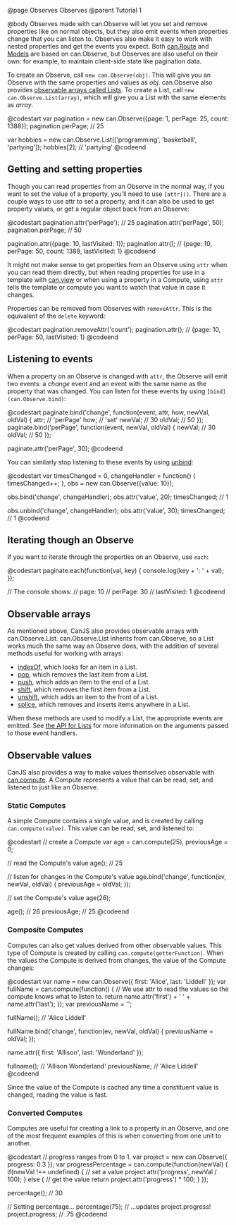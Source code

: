 @page Observes Observes
@parent Tutorial 1

@body
Observes made with can.Observe will let you set and remove properties like on
normal objects, but they also emit events when properties change that you can
listen to. Observes also make it easy to work with nested properties and get the
events you expect. Both [can.Route](../docs/can.route.html) and [Models](../docs/can.Model.html) are based on can.Observe, but
Observes are also useful on their own: for example, to maintain client-side
state like pagination data.

To create an Observe, call `new can.Observe(obj)`. This will give you an Observe
with the same properties and values as _obj_. can.Observe also provides
[observable arrays called Lists](../docs/can.Observe.List.html). To create a List, call `new
can.Observe.List(array)`, which will give you a List with the same elements as
_array_.

@codestart
var pagination = new can.Observe({page: 1, perPage: 25, count: 1388});
pagination.perPage; // 25

var hobbies = new can.Observe.List(['programming', 'basketball', 'partying']);
hobbies[2]; // 'partying'
@codeend

## Getting and setting properties

Though you can read properties from an Observe in the normal way, if you want to
set the value of a property, you'll need to use `[attr]()`. There are a couple
ways to use attr to set a property, and it can also be used to get property
values, or get a regular object back from an Observe:

@codestart
pagination.attr('perPage');     // 25
pagination.attr('perPage', 50);
pagination.perPage;             // 50

pagination.attr({page: 10, lastVisited: 1});
pagination.attr(); // {page: 10, perPage: 50, count: 1388, lastVisited: 1}
@codeend

It might not make sense to get properties from an Observe using `attr` when you
can read them directly, but when reading properties for use in a template with
[can.view](../docs/can.view.html) or when using a property in a Compute, using `attr` tells the
template or compute you want to watch that value in case it changes.

Properties can be removed from Observes with `removeAttr`. This is the
equivalent of the `delete` keyword:

@codestart
pagination.removeAttr('count');
pagination.attr(); // {page: 10, perPage: 50, lastVisited: 1}
@codeend

## Listening to events

When a property on an Observe is changed with `attr`, the Observe will emit two
events: a _change_ event and an event with the same name as the property that
was changed. You can listen for these events by using
`[bind](can.Observe.bind)`:

@codestart
paginate.bind('change', function(event, attr, how, newVal, oldVal) {
	attr;   // 'perPage'
	how;    // 'set'
	newVal; // 30
	oldVal; // 50
});
paginate.bind('perPage', function(event, newVal, oldVal) {
	newVal; // 30
	oldVal; // 50
});

paginate.attr('perPage', 30);
@codeend

You can similarly stop listening to these events by using [unbind](../docs/can.Observe.prototype.unbind.html):

@codestart
var timesChanged = 0,
	changeHandler = function() { timesChanged++; },
	obs = new can.Observe({value: 10});

obs.bind('change', changeHandler);
obs.attr('value', 20);
timesChanged; // 1

obs.unbind('change', changeHandler);
obs.attr('value', 30);
timesChanged; // 1
@codeend

## Iterating though an Observe

If you want to iterate through the properties on an Observe, use `each`:

@codestart
paginate.each(function(val, key) {
	console.log(key + ': ' + val);
});

// The console shows:
// page: 10
// perPage: 30
// lastVisited: 1
@codeend

## Observable arrays

As mentioned above, CanJS also provides observable arrays with can.Observe.List.
can.Observe.List inherits from can.Observe, so a List works much the same way an
Observe does, with the addition of several methods useful for working with
arrays:

- [indexOf](../docs/can.Observe.List.prototype.indexOf.html), which looks for an item in a
List.
- [pop](../docs/can.Observe.List.prototype.pop.html), which removes the last item from a
List.
- [push](../docs/can.Observe.List.prototype.push.html), which adds an item to the end of a
List.
- [shift](../docs/can.Observe.List.prototype.shift.html), which removes the first item from
a List.
- [unshift](../docs/can.Observe.List.prototype.unshift.html), which adds an item to the front
of a List.
- [splice](../docs/can.Observe.List.prototype.splice.html), which removes and inserts items
anywhere in a List.

When these methods are used to modify a List, the appropriate events are emitted. See [the API for Lists](../docs/can.Observe.List.html) for more information on the
arguments passed to those event handlers.

## Observable values

CanJS also provides a way to make values themselves observable with
[can.compute](../docs/can.compute.html). A Compute represents a value that can be read, set,
and listened to just like an Observe.

### Static Computes

A simple Compute contains a single value, and is created by calling
`can.compute(value)`. This value can be read, set, and listened to:

@codestart
// create a Compute
var age = can.compute(25),
	previousAge = 0;

// read the Compute's value
age(); // 25

// listen for changes in the Compute's value
age.bind('change', function(ev, newVal, oldVal) {
	previousAge = oldVal;
});

// set the Compute's value
age(26);

age();       // 26
previousAge; // 25
@codeend

### Composite Computes

Computes can also get values derived from other observable values. This type of
Compute is created by calling `can.compute(getterFunction)`. When the values
the Compute is derived from changes, the value of the Compute changes:

@codestart
var name = new can.Observe({
	first: 'Alice',
	last: 'Liddell'
});
var fullName = can.compute(function() {
	// We use attr to read the values so the compute knows what to listen to.
	return name.attr('first') + ' ' + name.attr('last');
});
var previousName = '';

fullName();   // 'Alice Liddell'

fullName.bind('change', function(ev, newVal, oldVal) {
	previousName = oldVal;
});

name.attr({
	first: 'Allison',
	last: 'Wonderland'
});

fullname();   // 'Allison Wonderland'
previousName; // 'Alice Liddell'
@codeend

Since the value of the Compute is cached any time a constituent value is
changed, reading the value is fast.

### Converted Computes

Computes are useful for creating a link to a property in an Observe, and one of
the most frequent examples of this is when converting from one unit to another.

@codestart
// progress ranges from 0 to 1.
var project = new can.Observe({ progress: 0.3 });
var progressPercentage = can.compute(function(newVal) {
	if(newVal !== undefined) {
		// set a value
		project.attr('progress', newVal / 100);
	} else {
		// get the value
		return project.attr('progress') * 100;
	}
});

percentage();     // 30

// Setting percentage...
percentage(75);
// ...updates project.progress!
project.progress; // .75
@codeend

